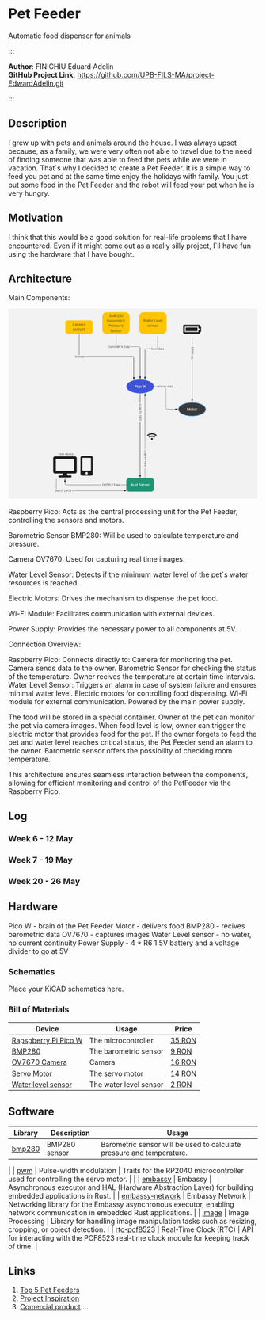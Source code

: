 # Pet Feeder

Automatic food dispenser for animals

:::

**Author**: FINICHIU Eduard Adelin \
**GitHub Project Link**: https://github.com/UPB-FILS-MA/project-EdwardAdelin.git

:::

## Description

I grew up with pets and animals around the house.
I was always upset because, as a family, we were very often not able to travel due to the need of finding someone that was able to feed the pets while we were in vacation.
That`s why I decided to create a Pet Feeder. It is a simple way to feed you pet and at the same time enjoy the holidays with family.
You just put some food in the Pet Feeder and the robot will feed your pet when he is very hungry.

## Motivation

I think that this would be a good solution for real-life problems that I have encountered. Even if it might come out as a really silly project, I`ll have fun using the hardware that I have bought.

## Architecture

Main Components:

![diagram](diagram.jpg)

Raspberry Pico: Acts as the central processing unit for the Pet Feeder, controlling the sensors and motors.

Barometric Sensor BMP280: Will be used to calculate temperature and pressure.

Camera OV7670: Used for capturing real time images.

Water Level Sensor: Detects if the minimum water level of the pet`s water resources is reached.

Electric Motors: Drives the mechanism to dispense the pet food.

Wi-Fi Module: Facilitates communication with external devices.

Power Supply: Provides the necessary power to all components at 5V.

Connection Overview:

Raspberry Pico:
Connects directly to:
Camera for monitoring the pet. Camera sends data to the owner.
Barometric Sensor for checking the status of the temperature. Owner recives the temperature at certain time intervals.
Water Level Sensor: Triggers an alarm in case of system failure and ensures minimal water level.
Electric motors for controlling food dispensing.
Wi-Fi module for external communication.
Powered by the main power supply.

The food will be stored in a special container. Owner of the pet can monitor the pet via camera images. When food level is low, owner can trigger the electric motor that provides food for the pet.
If the owner forgets to feed the pet and water level reaches critical status, the Pet Feeder send an alarm to the owner.
Barometric sensor offers the possibility of checking room temperature.

This architecture ensures seamless interaction between the components, allowing for efficient monitoring and control of the PetFeeder via the Raspberry Pico.

## Log

### Week 6 - 12 May

### Week 7 - 19 May

### Week 20 - 26 May

## Hardware

Pico W - brain of the Pet Feeder
Motor - delivers food
BMP280 - recives barometric data
OV7670 - captures images
Water Level sensor - no water, no current continuity
Power Supply - 4 * R6 1.5V battery and a voltage divider to go at 5V

### Schematics

Place your KiCAD schematics here.

### Bill of Materials

| Device | Usage | Price |
|---|---|---|
| [Rapspberry Pi Pico W](https://www.raspberrypi.com/documentation/microcontrollers/raspberry-pi-pico.html) | The microcontroller | [35 RON](https://www.optimusdigital.ro/en/raspberry-pi-boards/12394-raspberry-pi-pico-w.html) |
| [BMP280](https://cdn-shop.adafruit.com/datasheets/BST-BMP280-DS001-11.pdf) | The barometric sensor | [9 RON](https://www.optimusdigital.ro/en/pressure-sensors/1666-modul-senzor-de-presiune-barometric-bmp280.html) |
| [OV7670 Camera](https://web.mit.edu/6.111/www/f2016/tools/OV7670_2006.pdf) | Camera | [16 RON](https://www.optimusdigital.ro/en/optical-sensors/624-modul-camera-ov7670.html) |
| [Servo Motor](http://www.ee.ic.ac.uk/pcheung/teaching/DE1_EE/stores/sg90_datasheet.pdf) | The servo motor | [14 RON](https://www.optimusdigital.ro/en/servomotors/26-sg90-micro-servo-motor.html?search_query=servo+motor&results=196) |
| [Water level sensor](https://circuitdigest.com/microcontroller-projects/interfacing-water-level-sensor-with-arduino) | The water level sensor | [2 RON](https://www.optimusdigital.ro/en/others/272-senzor-de-nivel-al-apei.html) |

## Software

| Library | Description | Usage |
|---|---|---|
| [bmp280](https://crates.io/crates/bmp280) | BMP280 sensor | Barometric sensor will be used to calculate pressure and temperature. |
|
| [pwm](https://docs.rs/pwm-pca9685/latest/pwm_pca9685/) | Pulse-width modulation | Traits for the RP2040 microcontroller used for controlling the servo motor. |
|
| [embassy](https://github.com/embassy-rs/embassy) | Embassy | Asynchronous executor and HAL (Hardware Abstraction Layer) for building embedded applications in Rust. |
| [embassy-network](https://github.com/embassy-rs/embassy-network) | Embassy Network | Networking library for the Embassy asynchronous executor, enabling network communication in embedded Rust applications. |
| [image](https://crates.io/crates/image) | Image Processing | Library for handling image manipulation tasks such as resizing, cropping, or object detection. |
| [rtc-pcf8523](https://crates.io/crates/rtc-pcf8523) | Real-Time Clock (RTC) | API for interacting with the PCF8523 real-time clock module for keeping track of time. |

## Links



1. [Top 5 Pet Feeders](https://www.youtube.com/watch?v=vKdQXICO-r0&ab_channel=MrFlashPick)
2. [Project Inspiration](https://www.youtube.com/watch?v=U7KqqlYaXgY&ab_channel=NicoleZhang)
3. [Comercial product](https://mi-home.ro/products/xiaomi-smart-pet-food-feeder)
   ...
